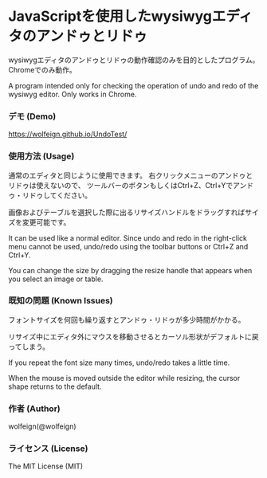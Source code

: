 # JavaScriptを使用したwysiwygエディタのアンドゥとリドゥ

wysiwygエディタのアンドゥとリドゥの動作確認のみを目的としたプログラム。
Chromeでのみ動作。

A program intended only for checking the operation of undo and redo of the wysiwyg editor.
Only works in Chrome.



### デモ (Demo)

https://wolfeign.github.io/UndoTest/



### 使用方法 (Usage)

通常のエディタと同じように使用できます。
右クリックメニューのアンドゥとリドゥは使えないので、
ツールバーのボタンもしくはCtrl+Z、Ctrl+Yでアンドゥ・リドゥしてください。

画像およびテーブルを選択した際に出るリサイズハンドルをドラッグすればサイズを変更可能です。

It can be used like a normal editor.
Since undo and redo in the right-click menu cannot be used,
undo/redo using the toolbar buttons or Ctrl+Z and Ctrl+Y.

You can change the size by dragging the resize handle that appears when you select an image or table.



### 既知の問題 (Known Issues)

フォントサイズを何回も繰り返すとアンドゥ・リドゥが多少時間がかかる。

リサイズ中にエディタ外にマウスを移動させるとカーソル形状がデフォルトに戻ってしまう。

If you repeat the font size many times, undo/redo takes a little time.

When the mouse is moved outside the editor while resizing, the cursor shape returns to the default.



### 作者 (Author)

wolfeign(@wolfeign)



### ライセンス (License)

The MIT License (MIT)
